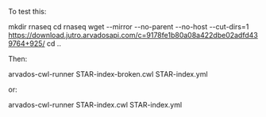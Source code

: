 
To test this:

  mkdir rnaseq
  cd rnaseq
  wget --mirror --no-parent --no-host --cut-dirs=1 https://download.jutro.arvadosapi.com/c=9178fe1b80a08a422dbe02adfd439764+925/
  cd ..

Then:

   arvados-cwl-runner STAR-index-broken.cwl STAR-index.yml

or:

   arvados-cwl-runner STAR-index.cwl STAR-index.yml

